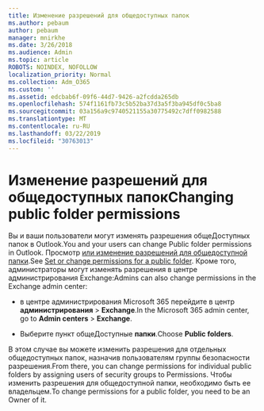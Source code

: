 ```yaml
---
title: Изменение разрешений для общедоступных папок
ms.author: pebaum
author: pebaum
manager: mnirkhe
ms.date: 3/26/2018
ms.audience: Admin
ms.topic: article
ROBOTS: NOINDEX, NOFOLLOW
localization_priority: Normal
ms.collection: Adm_O365
ms.custom: ''
ms.assetid: edcbab6f-09f6-44d7-9426-a2fcdda265db
ms.openlocfilehash: 574f1161fb73c5b52ba37d3a5f3ba945df0c5ba8
ms.sourcegitcommit: 03a156a9c9740521155a30775492c7dff0982588
ms.translationtype: MT
ms.contentlocale: ru-RU
ms.lasthandoff: 03/22/2019
ms.locfileid: "30763013"
---
```

# <a name="changing-public-folder-permissions"></a><span data-ttu-id="8d37f-102">Изменение разрешений для общедоступных папок</span><span class="sxs-lookup"><span data-stu-id="8d37f-102">Changing public folder permissions</span></span>

<span data-ttu-id="8d37f-103">Вы и ваши пользователи могут изменять разрешения общеДоступных папок в Outlook.</span><span class="sxs-lookup"><span data-stu-id="8d37f-103">You and your users can change Public folder permissions in Outlook.</span></span> <span data-ttu-id="8d37f-104">Просмотр [или изменение разрешений для общедоступной папки](https://support.office.com/article/set-or-change-permissions-for-a-public-folder-b2e0440c-7873-48ec-9ff2-b1a20b723005).</span><span class="sxs-lookup"><span data-stu-id="8d37f-104">See [Set or change permissions for a public folder](https://support.office.com/article/set-or-change-permissions-for-a-public-folder-b2e0440c-7873-48ec-9ff2-b1a20b723005).</span></span> <span data-ttu-id="8d37f-105">Кроме того, администраторы могут изменять разрешения в центре администрирования Exchange:</span><span class="sxs-lookup"><span data-stu-id="8d37f-105">Admins can also change permissions in the Exchange admin center:</span></span>
  
- <span data-ttu-id="8d37f-106">в центре администрирования Microsoft 365 перейдите в центр **администрирования** \> **Exchange**.</span><span class="sxs-lookup"><span data-stu-id="8d37f-106">In the Microsoft 365 admin center, go to **Admin centers** \> **Exchange**.</span></span>
    
- <span data-ttu-id="8d37f-107">Выберите пункт общеДоступные **папки**.</span><span class="sxs-lookup"><span data-stu-id="8d37f-107">Choose **Public folders**.</span></span>
    
<span data-ttu-id="8d37f-108">В этом случае вы можете изменить разрешения для отдельных общедоступных папок, назначив пользователям группы безопасности разрешения.</span><span class="sxs-lookup"><span data-stu-id="8d37f-108">From there, you can change permissions for individual public folders by assigning users of security groups to Permissions.</span></span> <span data-ttu-id="8d37f-109">Чтобы изменить разрешения для общедоступной папки, необходимо быть ее владельцем.</span><span class="sxs-lookup"><span data-stu-id="8d37f-109">To change permissions for a public folder, you need to be an Owner of it.</span></span>
  

